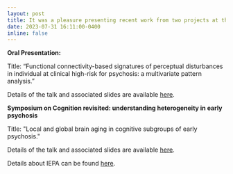 ```yaml
---
layout: post
title: It was a pleasure presenting recent work from two projects at the International Conference on Early Intervention in Mental Health in Lausanne.
date: 2023-07-31 16:11:00-0400
inline: false
---
```


**Oral Presentation:** 

Title: “Functional connectivity-based signatures of perceptual disturbances in individual at clinical high-risk for
psychosis: a multivariate pattern analysis.”

Details of the talk and associated slides are available [here](https://www.researchgate.net/publication/377587013_IEPA_2023_Conference). 

**Symposium on Cognition
revisited: understanding heterogeneity in early psychosis**

Title: "Local and global brain aging in cognitive subgroups of early psychosis."

Details of the talk and associated slides are available [here](https://www.researchgate.net/publication/377587431_Local_and_Global_Brain_Aging_in_Cognitive_Subgroups_of_Early_Psychosis).

Details about IEPA can be found [here](https://iepaconference.org/iepa14/about-iepa14/).

